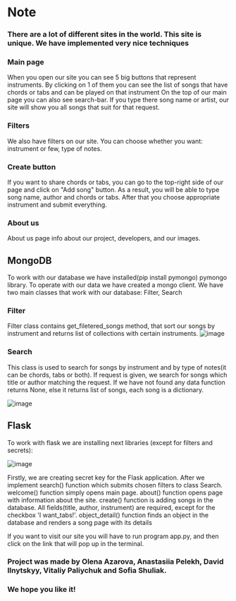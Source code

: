 # Note

### There are a lot of different sites in the world. This site is unique. We have implemented very nice techniques

### Main page
When you open our site you can see 5 big buttons that represent instruments. 
By clicking on 1 of them you can see the list of songs that have chords or tabs and can be played on that instrument
On the top of our main page you can also see search-bar. If you type there song name or artist, our site will show you all songs that suit for that request.

### Filters 
We also have filters on our site. You can choose whether you want: instrument or few, type of notes.

### Create button
If you want to share chords or tabs, you can go to the top-right side of our page and click on "Add song" button.
As a result, you will be able to type song name, author and chords or tabs. After that you choose appropriate instrument and submit everything.

### About us 
About us page info about our project, developers, and our images.

## MongoDB
To work with our database we have installed(pip install pymongo) pymongo library.
To operate with our data we have created a mongo client.
We have two main classes that work with our database: Filter, Search

### Filter
Filter class contains get_filetered_songs method, that sort our songs by instrument and returns list of collections with certain instruments.
![image](https://user-images.githubusercontent.com/116728854/228349959-3eb30bf4-8ea5-4fc5-a267-3e7b225543e8.png)

### Search 
This class is used to search for songs by instrument and by type of notes(it can be chords, tabs or both).
If request is given, we search for songs which title or author matching the request.
If we have not found any data function returns None, else it returns list of songs, each song is a dictionary.

![image](https://user-images.githubusercontent.com/116728854/228354457-1d6252b5-5252-4823-bd6f-982e6aecc4b4.png)

## Flask
To work with flask we are installing next libraries (except for filters and secrets):

![image](https://user-images.githubusercontent.com/116728854/228357477-63ddc060-e59e-4dd8-986d-edf4929259ba.png)

Firstly, we are creating secret key for the Flask application.
After we implement search() function which submits chosen filters to class Search.
welcome() function simply opens main page.
about() function opens page with information about the site.
create() function is adding songs in the database. All fields(title, author, instrument) are required, except for the checkbox 'I want_tabs!'.
object_detail() function finds an object in the database and renders a song page with its details

If you want to visit our site you will have to run program app.py, and then click on the link that will pop up in the terminal.

### Project was made by Olena Azarova, Anastasiia Pelekh, David Ilnytskyy, Vitaliy Paliychuk and Sofia Shuliak. 
### We hope you like it!

